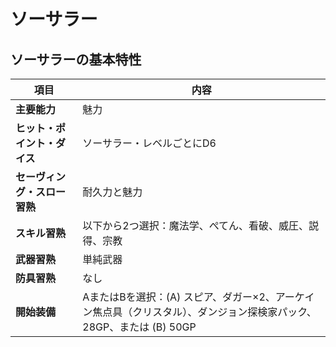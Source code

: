 # ソーサラー

## ソーサラーの基本特性

| 項目 | 内容 |
|------|------|
| **主要能力** | 魅力 |
| **ヒット・ポイント・ダイス** | ソーサラー・レベルごとにD6 |
| **セーヴィング・スロー習熟** | 耐久力と魅力 |
| **スキル習熟** | 以下から2つ選択：魔法学、ぺてん、看破、威圧、説得、宗教 |
| **武器習熟** | 単純武器 |
| **防具習熟** | なし |
| **開始装備** | AまたはBを選択：(A) スピア、ダガー×2、アーケイン焦点具（クリスタル）、ダンジョン探検家パック、28GP、または (B) 50GP |
